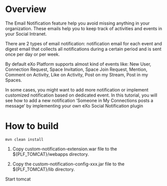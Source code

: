 
# Overview 

The Email Notification feature help you avoid missing anything in your organization. These emails help you to keep track of activities and events in your Social Intranet.

There are 2 types of email notification:  notification email for each event and digest email that collects all notifications during a certain period and is sent once per day or per week.

By default eXo Platform supports almost kind of events like: New User, Connection Request, Space Invitation, Space Join Request, Mention, Comment on Activity, Like on Activity, Post on my Stream, Post in my Spaces.

In some cases, you might want to add more notification or implement customized notification based on dedicated event. In this tutorial, you will see how to add a new notification ‘Someone in My Connections posts a message’ by implementing your own eXo Social Notification plugin

# How to build 

	mvn clean install

1. Copy custom-notification-extension.war file to the ${PLF_TOMCAT}/webapps directory.

2. Copy the custom-notification-config-xxx.jar file to the ${PLF_TOMCAT}/lib directory. 

Start tomcat
